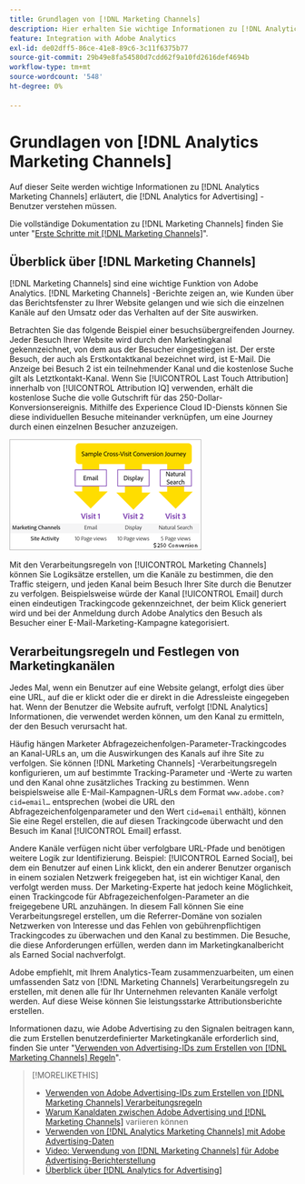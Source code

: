 ```yaml
---
title: Grundlagen von [!DNL Marketing Channels]
description: Hier erhalten Sie wichtige Informationen zu [!DNL Analytics Marketing Channels] s, die  [!DNL Analytics for Advertising] Benutzer verstehen sollten.
feature: Integration with Adobe Analytics
exl-id: de02dff5-86ce-41e8-89c6-3c11f6375b77
source-git-commit: 29b49e8fa54580d7cdd62f9a10fd2616def4694b
workflow-type: tm+mt
source-wordcount: '548'
ht-degree: 0%

---
```


# Grundlagen von [!DNL Analytics Marketing Channels]

Auf dieser Seite werden wichtige Informationen zu [!DNL Analytics Marketing Channels] erläutert, die [!DNL Analytics for Advertising] -Benutzer verstehen müssen.

Die vollständige Dokumentation zu [!DNL Marketing Channels] finden Sie unter &quot;[Erste Schritte mit [!DNL Marketing Channels]](https://experienceleague.adobe.com/docs/analytics/components/marketing-channels/c-getting-started-mchannel.html)&quot;.

## Überblick über [!DNL Marketing Channels]

[!DNL Marketing Channels] sind eine wichtige Funktion von Adobe Analytics. [!DNL Marketing Channels] -Berichte zeigen an, wie Kunden über das Berichtsfenster zu Ihrer Website gelangen und wie sich die einzelnen Kanäle auf den Umsatz oder das Verhalten auf der Site auswirken.

Betrachten Sie das folgende Beispiel einer besuchsübergreifenden Journey. Jeder Besuch Ihrer Website wird durch den Marketingkanal gekennzeichnet, von dem aus der Besucher eingestiegen ist. Der erste Besuch, der auch als Erstkontaktkanal bezeichnet wird, ist E-Mail. Die Anzeige bei Besuch 2 ist ein teilnehmender Kanal und die kostenlose Suche gilt als Letztkontakt-Kanal. Wenn Sie [!UICONTROL Last Touch Attribution] innerhalb von [!UICONTROL Attribution IQ] verwenden, erhält die kostenlose Suche die volle Gutschrift für das 250-Dollar-Konversionsereignis. Mithilfe des Experience Cloud ID-Diensts können Sie diese individuellen Besuche miteinander verknüpfen, um eine Journey durch einen einzelnen Besucher anzuzeigen.

![Beispiel für besuchsübergreifende Konversions-Journey in Marketingkanälen](/help/integrations/assets/a4adc-mc-sample-journey.png)

Mit den Verarbeitungsregeln von [!UICONTROL Marketing Channels] können Sie Logiksätze erstellen, um die Kanäle zu bestimmen, die den Traffic steigern, und jeden Kanal beim Besuch Ihrer Site durch die Benutzer zu verfolgen. Beispielsweise würde der Kanal [!UICONTROL Email] durch einen eindeutigen Trackingcode gekennzeichnet, der beim Klick generiert wird und bei der Anmeldung durch Adobe Analytics den Besuch als Besucher einer E-Mail-Marketing-Kampagne kategorisiert.

## Verarbeitungsregeln und Festlegen von Marketingkanälen

Jedes Mal, wenn ein Benutzer auf eine Website gelangt, erfolgt dies über eine URL, auf die er klickt oder die er direkt in die Adressleiste eingegeben hat. Wenn der Benutzer die Website aufruft, verfolgt [!DNL Analytics] Informationen, die verwendet werden können, um den Kanal zu ermitteln, der den Besuch verursacht hat.

Häufig hängen Marketer Abfragezeichenfolgen-Parameter-Trackingcodes an Kanal-URLs an, um die Auswirkungen des Kanals auf ihre Site zu verfolgen. Sie können [!DNL Marketing Channels] -Verarbeitungsregeln konfigurieren, um auf bestimmte Tracking-Parameter und -Werte zu warten und den Kanal ohne zusätzliches Tracking zu bestimmen. Wenn beispielsweise alle E-Mail-Kampagnen-URLs dem Format `www.adobe.com?cid=email…` entsprechen (wobei die URL den Abfragezeichenfolgenparameter und den Wert `cid=email` enthält), können Sie eine Regel erstellen, die auf diesen Trackingcode überwacht und den Besuch im Kanal [!UICONTROL Email] erfasst.

Andere Kanäle verfügen nicht über verfolgbare URL-Pfade und benötigen weitere Logik zur Identifizierung. Beispiel: [!UICONTROL Earned Social], bei dem ein Benutzer auf einen Link klickt, den ein anderer Benutzer organisch in einem sozialen Netzwerk freigegeben hat, ist ein wichtiger Kanal, den verfolgt werden muss. Der Marketing-Experte hat jedoch keine Möglichkeit, einen Trackingcode für Abfragezeichenfolgen-Parameter an die freigegebene URL anzuhängen. In diesem Fall können Sie eine Verarbeitungsregel erstellen, um die Referrer-Domäne von sozialen Netzwerken von Interesse und das Fehlen von gebührenpflichtigen Trackingcodes zu überwachen und den Kanal zu bestimmen. Die Besuche, die diese Anforderungen erfüllen, werden dann im Marketingkanalbericht als Earned Social nachverfolgt.

Adobe empfiehlt, mit Ihrem Analytics-Team zusammenzuarbeiten, um einen umfassenden Satz von [!DNL Marketing Channels] Verarbeitungsregeln zu erstellen, mit denen alle für Ihr Unternehmen relevanten Kanäle verfolgt werden. Auf diese Weise können Sie leistungsstarke Attributionsberichte erstellen.

Informationen dazu, wie Adobe Advertising zu den Signalen beitragen kann, die zum Erstellen benutzerdefinierter Marketingkanäle erforderlich sind, finden Sie unter &quot;[Verwenden von Advertising-IDs zum Erstellen von  [!DNL Marketing Channels] Regeln](mc-ids.md)&quot;.

>[!MORELIKETHIS]
>
>* [Verwenden von Adobe Advertising-IDs zum Erstellen von [!DNL Marketing Channels] Verarbeitungsregeln](mc-ids.md)
>* [Warum Kanaldaten zwischen Adobe Advertising und  [!DNL Marketing Channels]](mc-data-variances.md) variieren können
>* [Verwenden von  [!DNL Analytics Marketing Channels] mit Adobe Advertising-Daten](mc-ac-data.md)
>* [Video: Verwendung von [!DNL Marketing Channels] für Adobe Advertising-Berichterstellung](https://experienceleague.adobe.com/docs/advertising-learn/tutorials/analytics/analytics-reporting-a4adc.html)
>* [Überblick über  [!DNL Analytics for Advertising]](/help/integrations/analytics/overview.md)
